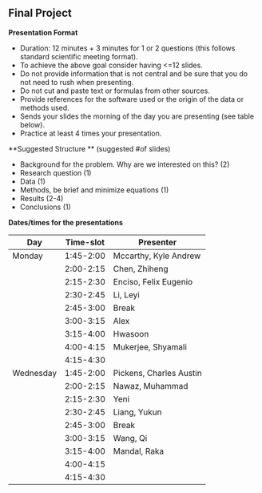 ## Final Project 

**Presentation Format**
* Duration: 12 minutes + 3 minutes for 1 or 2 questions (this follows standard scientific meeting format).
* To achieve the above goal consider having <=12 slides.
* Do not provide information that is not central and be sure that you do not need to rush when presenting.
* Do not cut and paste text or formulas from other sources.
* Provide references for the software used or the origin of the data or methods used.
* Sends your slides the morning of the day you are presenting (see table below).
* Practice at least 4 times your presentation.

**Suggested Structure ** (suggested #of slides)
* Background for the problem. Why are we interested on this? (2)
* Research question  (1)
* Data (1)
* Methods, be brief and minimize equations (1)
* Results (2-4)
* Conclusions (1)

**Dates/times for the presentations**

Day 	|Time-slot |	Presenter |
--------|----------|--------------|
Monday	| 1:45-2:00|	Mccarthy, Kyle Andrew|
	|2:00-2:15|	Chen, Zhiheng|
	|2:15-2:30|	Enciso, Felix Eugenio|
	|2:30-2:45|	Li, Leyi|
	|2:45-3:00|	Break|
	|3:00-3:15|	Alex|
	|3:15-4:00|	Hwasoon|
	|4:00-4:15|	Mukerjee, Shyamali|
	|4:15-4:30|	|
Wednesday|	1:45-2:00|	Pickens, Charles Austin|
	|2:00-2:15|	Nawaz, Muhammad|
	|2:15-2:30|	Yeni|
	|2:30-2:45|	Liang, Yukun|
	|2:45-3:00|	Break|
	|3:00-3:15|	Wang, Qi|
	|3:15-4:00|	Mandal, Raka|
	|4:00-4:15|	|
	|4:15-4:30|	|
